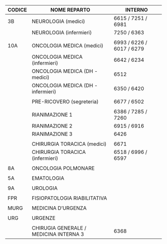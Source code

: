 | CODICE | NOME REPARTO                           | INTERNO                   |
| ------ | -------------------------------------- | ------------------------- |
| 3B     | NEUROLOGIA (medici)                    | 6615 / 7251 / 6981        |
|        | NEUROLOGIA (infermieri)                | 7250 / 6363               |
|        |                                        |                           |
| 10A    | ONCOLOGIA MEDICA (medici)              | 6993 / 6226 / 6017 / 6279 |
|        | ONCOLOGIA MEDICA (infermieri)          | 6642 / 6234               |
|        | ONCOLOGIA MEDICA (DH - medici)         | 6512                      |
|        | ONCOLOGIA MEDICA (DH - infermieri)     | 6350 / 6420               |
|        |                                        |                           |
|        | PRE-RICOVERO (segreteria)              | 6677 / 6502               |
|        |                                        |                           |
|        | RIANIMAZIONE 1                         | 6386 / 7285 / 7260        |
|        | RIANIMAZIONE 2                         | 6915 / 6916               |
|        | RIANIMAZIONE 3                         | 6426                      |
|        |                                        |                           |
|        | CHIRURGIA TORACICA (medici)            | 6671                      |
|        | CHIRURGIA TORACICA (infermieri)        | 6518 / 6996 / 6597        |
|        |                                        |                           |
| 8A     | ONCOLOGIA POLMONARE                    |                           |
|        |                                        |                           |
| 5A     | EMATOLOGIA                             |                           |
|        |                                        |                           |
| 9A     | UROLOGIA                               |                           |
|        |                                        |                           |
| FPR    | FISIOPATOLOGIA RIABILITATIVA           |                           |
|        |                                        |                           |
| MURG   | MEDICINA D’URGENZA                     |                           |
|        |                                        |                           |
| URG    | URGENZE                                |                           |
|        |                                        |                           |
|        | CHIRUGIA GENERALE / MEDICINA INTERNA 3 | 6368                      |